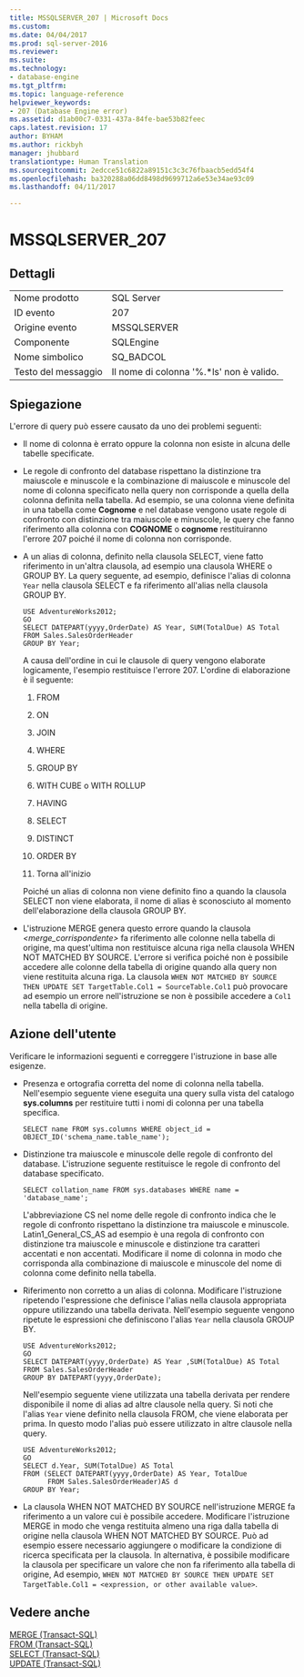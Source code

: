 ```yaml
---
title: MSSQLSERVER_207 | Microsoft Docs
ms.custom: 
ms.date: 04/04/2017
ms.prod: sql-server-2016
ms.reviewer: 
ms.suite: 
ms.technology:
- database-engine
ms.tgt_pltfrm: 
ms.topic: language-reference
helpviewer_keywords:
- 207 (Database Engine error)
ms.assetid: d1ab00c7-0331-437a-84fe-bae53b82feec
caps.latest.revision: 17
author: BYHAM
ms.author: rickbyh
manager: jhubbard
translationtype: Human Translation
ms.sourcegitcommit: 2edcce51c6822a89151c3c3c76fbaacb5edd54f4
ms.openlocfilehash: ba320288a06dd8498d9699712a6e53e34ae93c09
ms.lasthandoff: 04/11/2017

---
```

# <a name="mssqlserver207"></a>MSSQLSERVER_207
  
## <a name="details"></a>Dettagli  
  
|||  
|-|-|  
|Nome prodotto|SQL Server|  
|ID evento|207|  
|Origine evento|MSSQLSERVER|  
|Componente|SQLEngine|  
|Nome simbolico|SQ_BADCOL|  
|Testo del messaggio|Il nome di colonna '%.*ls' non è valido.|  
  
## <a name="explanation"></a>Spiegazione  
L'errore di query può essere causato da uno dei problemi seguenti:  
  
-   Il nome di colonna è errato oppure la colonna non esiste in alcuna delle tabelle specificate.  
  
-   Le regole di confronto del database rispettano la distinzione tra maiuscole e minuscole e la combinazione di maiuscole e minuscole del nome di colonna specificato nella query non corrisponde a quella della colonna definita nella tabella. Ad esempio, se una colonna viene definita in una tabella come **Cognome** e nel database vengono usate regole di confronto con distinzione tra maiuscole e minuscole, le query che fanno riferimento alla colonna con **COGNOME** o **cognome** restituiranno l'errore 207 poiché il nome di colonna non corrisponde.  
  
-   A un alias di colonna, definito nella clausola SELECT, viene fatto riferimento in un'altra clausola, ad esempio una clausola WHERE o GROUP BY. La query seguente, ad esempio, definisce l'alias di colonna `Year` nella clausola SELECT e fa riferimento all'alias nella clausola GROUP BY.  
  
    ```  
    USE AdventureWorks2012;  
    GO  
    SELECT DATEPART(yyyy,OrderDate) AS Year, SUM(TotalDue) AS Total  
    FROM Sales.SalesOrderHeader  
    GROUP BY Year;  
    ```  
  
    A causa dell'ordine in cui le clausole di query vengono elaborate logicamente, l'esempio restituisce l'errore 207. L'ordine di elaborazione è il seguente:  
  
    1.  FROM  
  
    2.  ON  
  
    3.  JOIN  
  
    4.  WHERE  
  
    5.  GROUP BY  
  
    6.  WITH CUBE o WITH ROLLUP  
  
    7.  HAVING  
  
    8.  SELECT  
  
    9. DISTINCT  
  
    10. ORDER BY  
  
    11. Torna all'inizio  
  
    Poiché un alias di colonna non viene definito fino a quando la clausola SELECT non viene elaborata, il nome di alias è sconosciuto al momento dell'elaborazione della clausola GROUP BY.  
  
-   L'istruzione MERGE genera questo errore quando la clausola *<merge_corrispondente>* fa riferimento alle colonne nella tabella di origine, ma quest'ultima non restituisce alcuna riga nella clausola WHEN NOT MATCHED BY SOURCE. L'errore si verifica poiché non è possibile accedere alle colonne della tabella di origine quando alla query non viene restituita alcuna riga. La clausola `WHEN NOT MATCHED BY SOURCE THEN UPDATE SET TargetTable.Col1 = SourceTable.Col1` può provocare ad esempio un errore nell'istruzione se non è possibile accedere a `Col1` nella tabella di origine.  
  
## <a name="user-action"></a>Azione dell'utente  
Verificare le informazioni seguenti e correggere l'istruzione in base alle esigenze.  
  
-   Presenza e ortografia corretta del nome di colonna nella tabella. Nell'esempio seguente viene eseguita una query sulla vista del catalogo **sys.columns** per restituire tutti i nomi di colonna per una tabella specifica.  
  
    ```  
    SELECT name FROM sys.columns WHERE object_id = OBJECT_ID('schema_name.table_name');  
    ```  
  
-   Distinzione tra maiuscole e minuscole delle regole di confronto del database. L'istruzione seguente restituisce le regole di confronto del database specificato.  
  
    ```  
    SELECT collation_name FROM sys.databases WHERE name = 'database_name';  
    ```  
  
    L'abbreviazione CS nel nome delle regole di confronto indica che le regole di confronto rispettano la distinzione tra maiuscole e minuscole. Latin1_General_CS_AS ad esempio è una regola di confronto con distinzione tra maiuscole e minuscole e distinzione tra caratteri accentati e non accentati. Modificare il nome di colonna in modo che corrisponda alla combinazione di maiuscole e minuscole del nome di colonna come definito nella tabella.  
  
-   Riferimento non corretto a un alias di colonna. Modificare l'istruzione ripetendo l'espressione che definisce l'alias nella clausola appropriata oppure utilizzando una tabella derivata. Nell'esempio seguente vengono ripetute le espressioni che definiscono l'alias `Year` nella clausola GROUP BY.  
  
    ```  
    USE AdventureWorks2012;  
    GO  
    SELECT DATEPART(yyyy,OrderDate) AS Year ,SUM(TotalDue) AS Total  
    FROM Sales.SalesOrderHeader  
    GROUP BY DATEPART(yyyy,OrderDate);  
    ```  
  
    Nell'esempio seguente viene utilizzata una tabella derivata per rendere disponibile il nome di alias ad altre clausole nella query. Si noti che l'alias `Year` viene definito nella clausola FROM, che viene elaborata per prima. In questo modo l'alias può essere utilizzato in altre clausole nella query.  
  
    ```  
    USE AdventureWorks2012;  
    GO  
    SELECT d.Year, SUM(TotalDue) AS Total  
    FROM (SELECT DATEPART(yyyy,OrderDate) AS Year, TotalDue  
          FROM Sales.SalesOrderHeader)AS d  
    GROUP BY Year;  
    ```  
  
-   La clausola WHEN NOT MATCHED BY SOURCE nell'istruzione MERGE fa riferimento a un valore cui è possibile accedere. Modificare l'istruzione MERGE in modo che venga restituita almeno una riga dalla tabella di origine nella clausola WHEN NOT MATCHED BY SOURCE. Può ad esempio essere necessario aggiungere o modificare la condizione di ricerca specificata per la clausola. In alternativa, è possibile modificare la clausola per specificare un valore che non fa riferimento alla tabella di origine, Ad esempio, `WHEN NOT MATCHED BY SOURCE THEN UPDATE SET TargetTable.Col1 = <expression, or other available value>`.  
  
## <a name="see-also"></a>Vedere anche  
[MERGE &#40;Transact-SQL&#41;](~/t-sql/statements/merge-transact-sql.md)  
[FROM &#40;Transact-SQL&#41;](~/t-sql/queries/from-transact-sql.md)  
[SELECT &#40;Transact-SQL&#41;](~/t-sql/queries/select-transact-sql.md)  
[UPDATE &#40;Transact-SQL&#41;](~/t-sql/queries/update-transact-sql.md)  
  

